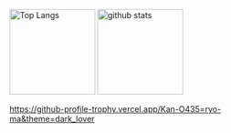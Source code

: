 <p align="left"> 
  <img alt="Top Langs" height="150px" src="https://github-readme-stats.vercel.app/api/top-langs/?username=Kan-O435&layout=compact&count_private=true&show_icons=true&theme=onedark" />
  <img alt="github stats" height="150px" src="https://github-readme-stats.vercel.app/api?username=Kan-O435&count_private=true&show_icons=true&show_icons=true&theme=onedark" />
</p>

https://github-profile-trophy.vercel.app/Kan-O435=ryo-ma&theme=dark_lover
